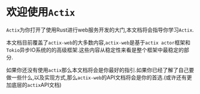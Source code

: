 # 欢迎使用`Actix`
`Actix`为你打开了使用Rust进行web服务开发的大门,本文档将会指导你学习`Actix`.

本文档目前覆盖了`actix-web`的大多数内容,`actix-web`是基于`actix actor`框架和`Tokio`异步IO系统的的高级框架.这些内容从稳定性来看是整个框架中最稳定的部分.

如果你还没有使用`actix`那么本文档将会是你最好的指引.如果你已经了解了自己要做一些什么,以及实现方式,那么`actix-web`的API文档将会是你的首选.(或许还有更加底层的`actix`API文档)